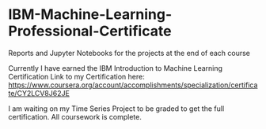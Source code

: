 # IBM-Machine-Learning-Professional-Certificate
Reports and Jupyter Notebooks for the projects at the end of each course

Currently I have earned the IBM Introduction to Machine Learning Certification
Link to my Certification here:
https://www.coursera.org/account/accomplishments/specialization/certificate/CY2LCV8J62JE

I am waiting on my Time Series Project to be graded to get the full certification. All coursework is complete.
